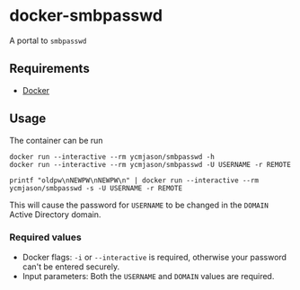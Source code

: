 # docker-smbpasswd

A portal to `smbpasswd`

## Requirements

* [Docker](https://www.docker.com/get-docker)

## Usage

The container can be run 

```
docker run --interactive --rm ycmjason/smbpasswd -h
docker run --interactive --rm ycmjason/smbpasswd -U USERNAME -r REMOTE

printf "oldpw\nNEWPW\nNEWPW\n" | docker run --interactive --rm ycmjason/smbpasswd -s -U USERNAME -r REMOTE
```

This will cause the password for `USERNAME` to be changed in the `DOMAIN` Active Directory domain.

### Required values

* Docker flags: `-i` or `--interactive` is required, otherwise your password
  can't be entered securely.
* Input parameters: Both the `USERNAME` and `DOMAIN` values are required.
